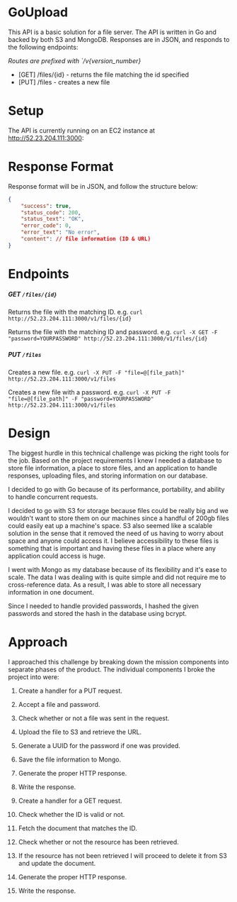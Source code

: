 # GoUpload

This API is a basic solution for a file server. The API is written in Go and backed by both S3 and MongoDB.
Responses are in JSON, and responds to the following endpoints:

*Routes are prefixed with `/v{version_number}*

- [GET] /files/{id} - returns the file matching the id specified
- [PUT] /files - creates a new file

# Setup
The API is currently running on an EC2 instance at http://52.23.204.111:3000:

# Response Format
Response format will be in JSON, and follow the structure below:
```json
{
    "success": true,
    "status_code": 200,
    "status_text": "OK",
    "error_code": 0,
    "error_text": "No error",
    "content": // file information (ID & URL)
}
```
# Endpoints

##### GET `/files/{id}`
Returns the file with the matching ID.
e.g. `curl http://52.23.204.111:3000/v1/files/{id}`

Returns the file with the matching ID and password.
e.g. `curl -X GET -F "password=YOURPASSWORD" http://52.23.204.111:3000/v1/files/{id}`

##### PUT `/files`
Creates a new file.
e.g. `curl -X PUT -F "file=@[file_path]" http://52.23.204.111:3000/v1/files`

Creates a new file with a password.
e.g. `curl -X PUT -F "file=@[file_path]" -F "password=YOURPASSWORD" http://52.23.204.111:3000/v1/files`

# Design
The biggest hurdle in this technical challenge was picking the right tools for the job. Based on the project requirements I knew I needed a database to store file information, a place to store files, and an application to handle responses, uploading files, and storing information on our database.

I decided to go with Go because of its performance, portability, and ability to handle concurrent requests. 

I decided to go with S3 for storage because files could be really big and we wouldn't want to store them on our machines since a handful of 200gb files could easily eat up a machine's space. S3 also seemed like a scalable solution in the sense that it removed the need of us having to worry about space and anyone could access it. I believe accessibility to these files is something that is important and having these files in a place where any application could access is huge.

I went with Mongo as my database because of its flexibility and it's ease to scale. The data I was dealing with is quite simple and did not require me to cross-reference data. As a result, I was able to store all necessary information in one document.

Since I needed to handle provided passwords, I hashed the given passwords and stored the hash in the database using bcrypt. 

# Approach
I approached this challenge by breaking down the mission components into separate phases of the product. The individual components I broke the project into were:

1. Create a handler for a PUT request.
  1. Accept a file and password.
  2. Check whether or not a file was sent in the request.
  3. Upload the file to S3 and retrieve the URL.
  4. Generate a UUID for the password if one was provided.
  5. Save the file information to Mongo.
  6. Generate the proper HTTP response.
  7. Write the response.

2. Create a handler for a GET request.
  1. Check whether the ID is valid or not.
  2. Fetch the document that matches the ID.
  3. Check whether or not the resource has been retrieved.
  4. If the resource has not been retrieved I will proceed to delete it from S3 and update the document.
  5. Generate the proper HTTP response.
  6. Write the response.

